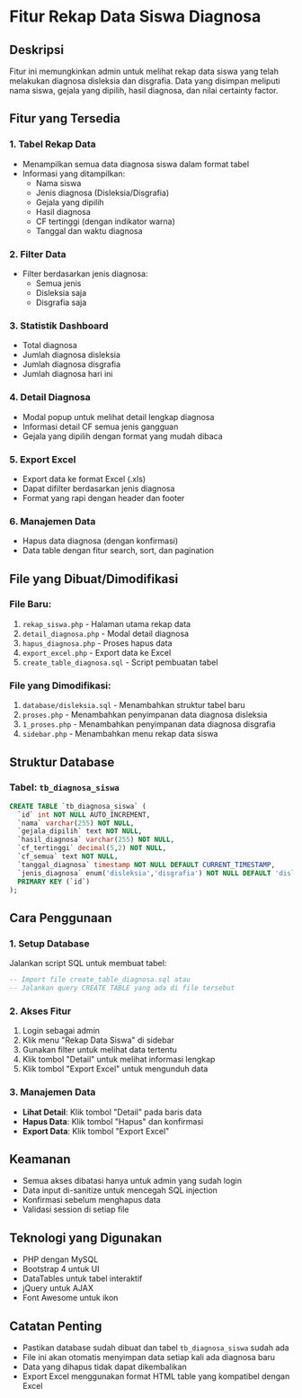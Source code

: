 # Fitur Rekap Data Siswa Diagnosa

## Deskripsi
Fitur ini memungkinkan admin untuk melihat rekap data siswa yang telah melakukan diagnosa disleksia dan disgrafia. Data yang disimpan meliputi nama siswa, gejala yang dipilih, hasil diagnosa, dan nilai certainty factor.

## Fitur yang Tersedia

### 1. Tabel Rekap Data
- Menampilkan semua data diagnosa siswa dalam format tabel
- Informasi yang ditampilkan:
  - Nama siswa
  - Jenis diagnosa (Disleksia/Disgrafia)
  - Gejala yang dipilih
  - Hasil diagnosa
  - CF tertinggi (dengan indikator warna)
  - Tanggal dan waktu diagnosa

### 2. Filter Data
- Filter berdasarkan jenis diagnosa:
  - Semua jenis
  - Disleksia saja
  - Disgrafia saja

### 3. Statistik Dashboard
- Total diagnosa
- Jumlah diagnosa disleksia
- Jumlah diagnosa disgrafia
- Jumlah diagnosa hari ini

### 4. Detail Diagnosa
- Modal popup untuk melihat detail lengkap diagnosa
- Informasi detail CF semua jenis gangguan
- Gejala yang dipilih dengan format yang mudah dibaca

### 5. Export Excel
- Export data ke format Excel (.xls)
- Dapat difilter berdasarkan jenis diagnosa
- Format yang rapi dengan header dan footer

### 6. Manajemen Data
- Hapus data diagnosa (dengan konfirmasi)
- Data table dengan fitur search, sort, dan pagination

## File yang Dibuat/Dimodifikasi

### File Baru:
1. `rekap_siswa.php` - Halaman utama rekap data
2. `detail_diagnosa.php` - Modal detail diagnosa
3. `hapus_diagnosa.php` - Proses hapus data
4. `export_excel.php` - Export data ke Excel
5. `create_table_diagnosa.sql` - Script pembuatan tabel

### File yang Dimodifikasi:
1. `database/disleksia.sql` - Menambahkan struktur tabel baru
2. `proses.php` - Menambahkan penyimpanan data diagnosa disleksia
3. `1_proses.php` - Menambahkan penyimpanan data diagnosa disgrafia
4. `sidebar.php` - Menambahkan menu rekap data siswa

## Struktur Database

### Tabel: `tb_diagnosa_siswa`
```sql
CREATE TABLE `tb_diagnosa_siswa` (
  `id` int NOT NULL AUTO_INCREMENT,
  `nama` varchar(255) NOT NULL,
  `gejala_dipilih` text NOT NULL,
  `hasil_diagnosa` varchar(255) NOT NULL,
  `cf_tertinggi` decimal(5,2) NOT NULL,
  `cf_semua` text NOT NULL,
  `tanggal_diagnosa` timestamp NOT NULL DEFAULT CURRENT_TIMESTAMP,
  `jenis_diagnosa` enum('disleksia','disgrafia') NOT NULL DEFAULT 'disleksia',
  PRIMARY KEY (`id`)
);
```

## Cara Penggunaan

### 1. Setup Database
Jalankan script SQL untuk membuat tabel:
```sql
-- Import file create_table_diagnosa.sql atau
-- Jalankan query CREATE TABLE yang ada di file tersebut
```

### 2. Akses Fitur
1. Login sebagai admin
2. Klik menu "Rekap Data Siswa" di sidebar
3. Gunakan filter untuk melihat data tertentu
4. Klik tombol "Detail" untuk melihat informasi lengkap
5. Klik tombol "Export Excel" untuk mengunduh data

### 3. Manajemen Data
- **Lihat Detail**: Klik tombol "Detail" pada baris data
- **Hapus Data**: Klik tombol "Hapus" dan konfirmasi
- **Export Data**: Klik tombol "Export Excel"

## Keamanan
- Semua akses dibatasi hanya untuk admin yang sudah login
- Data input di-sanitize untuk mencegah SQL injection
- Konfirmasi sebelum menghapus data
- Validasi session di setiap file

## Teknologi yang Digunakan
- PHP dengan MySQL
- Bootstrap 4 untuk UI
- DataTables untuk tabel interaktif
- jQuery untuk AJAX
- Font Awesome untuk ikon

## Catatan Penting
- Pastikan database sudah dibuat dan tabel `tb_diagnosa_siswa` sudah ada
- File ini akan otomatis menyimpan data setiap kali ada diagnosa baru
- Data yang dihapus tidak dapat dikembalikan
- Export Excel menggunakan format HTML table yang kompatibel dengan Excel 